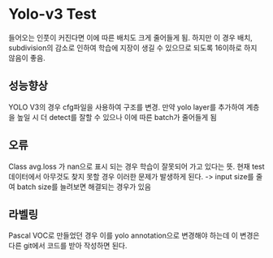 # Yolo-v3 Test

들어오는 인풋이 커진다면 이에 따른 배치도 크게 줄어들게 됨. 하지만 이 경우 배치, subdivision의 감소로 인하여 학습에 지장이 생길 수 있으므로 되도록 16이하로 하지 않음이 좋음.

## 성능향상
YOLO V3의 경우 cfg파일을 사용하여 구조를 변경. 만약 yolo layer를 추가하여 계층을 높일 시 더 detect를 잘할 수 있으나 이에 따른 batch가 줄어들게 됨

## 오류
Class avg.loss 가 nan으로 표시 되는 경우 학습이 잘못되어 가고 있다는 뜻. 현재 test데이터에서 아무것도 찾지 못할 경우 이러한 문제가 발생하게 된다.
-> input size를 줄여 batch size를 늘려보면 해결되는 경우가 있음

## 라벨링
Pascal VOC로 만들었던 경우 이를 yolo annotation으로 변경해야 하는데 이 변경은 다른 git에서 코드를 받아 작성하면 된다.
